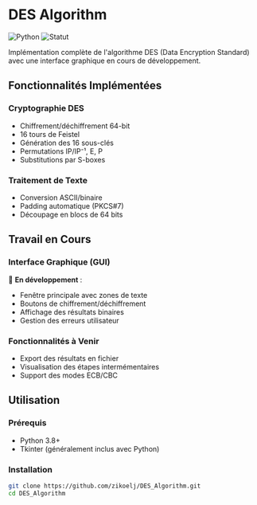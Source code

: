 # DES Algorithm

![Python](https://img.shields.io/badge/Python-3.8+-blue.svg)
![Statut](https://img.shields.io/badge/Statut-En%20développement-yellow.svg)

Implémentation complète de l'algorithme DES (Data Encryption Standard) avec une interface graphique en cours de développement.


## Fonctionnalités Implémentées

### Cryptographie DES
- Chiffrement/déchiffrement 64-bit
- 16 tours de Feistel
- Génération des 16 sous-clés
- Permutations IP/IP⁻¹, E, P
- Substitutions par S-boxes

### Traitement de Texte
- Conversion ASCII/binaire
- Padding automatique (PKCS#7)
- Découpage en blocs de 64 bits

## Travail en Cours

### Interface Graphique (GUI)
🚧 **En développement** :
- Fenêtre principale avec zones de texte
- Boutons de chiffrement/déchiffrement
- Affichage des résultats binaires
- Gestion des erreurs utilisateur

### Fonctionnalités à Venir
- Export des résultats en fichier
- Visualisation des étapes intermémentaires
- Support des modes ECB/CBC

## Utilisation

### Prérequis
- Python 3.8+
- Tkinter (généralement inclus avec Python)

### Installation
```bash
git clone https://github.com/zikoelj/DES_Algorithm.git
cd DES_Algorithm
```
